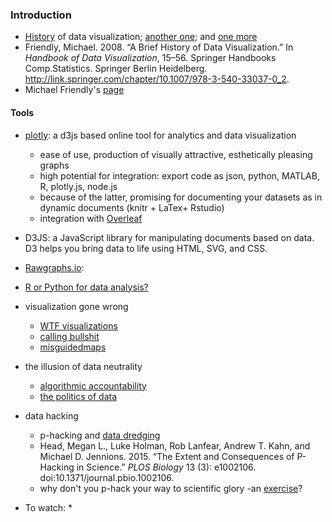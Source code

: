 ### Introduction
* [History](http://infowetrust.com/history/) of data visualization; [another one](http://data-art.net/resources/history_of_vis.php); and [one more](http://www.datavis.ca/gallery/historical.php)
* Friendly, Michael. 2008. “A Brief History of Data Visualization.” In *Handbook of Data Visualization*, 15–56. Springer Handbooks Comp.Statistics. Springer Berlin Heidelberg. http://link.springer.com/chapter/10.1007/978-3-540-33037-0_2.
* Michael Friendly's [page](http://www.datavis.ca/index.php) 

#### Tools
* [plotly](https://plot.ly/): a d3js based online tool for analytics and data visualization
  * ease of use, production of visually attractive, esthetically pleasing graphs
  * high potential for integration: export code as json, python, MATLAB, R, plotly.js, node.js
  * because of the latter, promising for documenting your datasets as in dynamic documents (knitr + LaTex+ Rstudio)
  * integration with [Overleaf](https://www.overleaf.com/blog/201-reproducible-and-collaborative-data-science-overleaf-links-with-plotly)
* D3JS: a JavaScript library for manipulating documents based on data. D3 helps you bring data to life using HTML, SVG, and CSS.
* [Rawgraphs.io](http://rawgraphs.io/): 

* [R or Python for data analysis?](https://www.datacamp.com/community/tutorials/r-or-python-for-data-analysis#gs.==1Rk0g)

* visualization gone wrong
  * [WTF visualizations](http://viz.wtf/)
  * [calling bullshit](http://callingbullshit.org/)
  * [misguidedmaps](https://misguidedmaps.com/)
  
* the illusion of data neutrality
  * [algorithmic accountability](https://techcrunch.com/2017/04/30/algorithmic-accountability/)
  * [the politics of data](http://blogs.lse.ac.uk/impactofsocialsciences/the-politics-of-data-series/)

* data hacking
  * p-hacking and [data dredging](https://en.wikipedia.org/wiki/Data_dredging)
  * Head, Megan L., Luke Holman, Rob Lanfear, Andrew T. Kahn, and Michael D. Jennions. 2015. “The Extent and Consequences of P-Hacking in Science.” *PLOS Biology* 13 (3): e1002106. doi:10.1371/journal.pbio.1002106.
  * why don't you p-hack your way to scientific glory -an [exercise](https://projects.fivethirtyeight.com/p-hacking/)?
  
* To watch:
  * 

